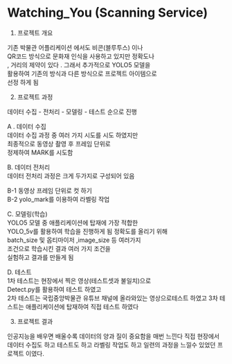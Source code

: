 # Watching_You (Scanning Service)

1. 프로젝트 개요

기존 박물관 어플리케이션 에서도 비콘(블루투스) 이나<br>
QR코드 방식으로 문화재 인식을 사용하고 있지만 정확도나<br>
, 거리의 제약이 있다 . 그래서 추가적으로 YOLO5 모델을<br>
활용하여 기존의 방식과 다른 방식으로 프로젝트 아이템으로 <br>
선정 하게 됨<br>

2. 프로젝트 과정<br>

데이터 수집 - 전처리 - 모델링 - 테스트 순으로 진행<br>

A . 데이터 수집<br>
데이터 수집 과정 중 여러 가지 시도를 시도 하였지만<br> 
최종적으로 동영상 촬영 후 프레임 단위로 <br>
정제하여 MARK를 시도함<br>

B. 데이터 전처리<br>
데이터 전처리 과정은 크게 두가지로 구성되어 있음<br>

 B-1 동영상 프레임 단위로 컷 하기<br>
 B-2 yolo_mark를 이용하여 라벨링 작업<br>

C. 모델링(학습)<br>
YOLO5 모델 중 애플리케이션에 탑재에 가장 적합한 <br>
YOLO_5v를 활용하여 학습을 진행하게 됨 정확도를 올리기 위해 <br>
batch_size 및 옵티마이저 ,image_size 등 여러가지<br>
조건으로 학습시킨 결과 여러 가지 조건을<br>
실험하고 결과를 만들게 됨<br>

D. 테스트 <br>
1차 테스트는 현장에서 찍은 영상(테스트셋과 불일치)으로<br>
Detect.py를 활용하여 테스트 하였고<br>
2차 테스트는 국립중앙박물관 유튜브 채널에 올라와있는 
영상으로테스트 하였고
3차 테스트는 애플리케이션에 탑재하여 직접 테스트 하였다

3. 프로젝트 결과

인공지능을 배우면 배울수록 데이터의 양과 질이 중요함을 매번 느낀다
직접 현장에서 데이터 수집도 하고 테스트도 하고 라벨링 작업도 하고
일련의 과정을 느낄수 있었던 프로젝트 이였다.
